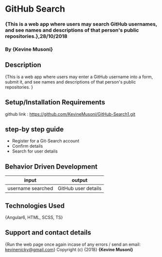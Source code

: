 # GitHub Search
### {This is a web app where users may search  GitHub usernames, and see names and descriptions of that person's public repositories.},28/10/2018
### By **{Kevine Musoni}**
## Description
{This is a web app where users may enter a GitHub username into a form, submit it, and see names and descriptions of that person's public repositories. }
## Setup/Installation Requirements 
github link : https://github.com/KevineMusoni/GitHub-Search1.git
## step-by step guide
* Register for a Git-Search account
* Confirm details
* Search for user details
## Behavior Driven Development
| input             |    output            |
|---------------    |--------------------  |
| username searched | GitHub user details  |

## Technologies Used
{Angular6, HTML, SCSS, TS}
## Support and contact details
{Run the web page once again incase of any errors / send an email: kevinenicky@gmail.com}
Copyright (c) {2018} **{Kevine Musoni}**
